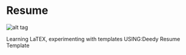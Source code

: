 # Resume

![alt tag](https://raw.github.com/tsenterd/Resume/resume.png)

Learning LaTEX, experimenting with templates 
USING:Deedy Resume Template 
